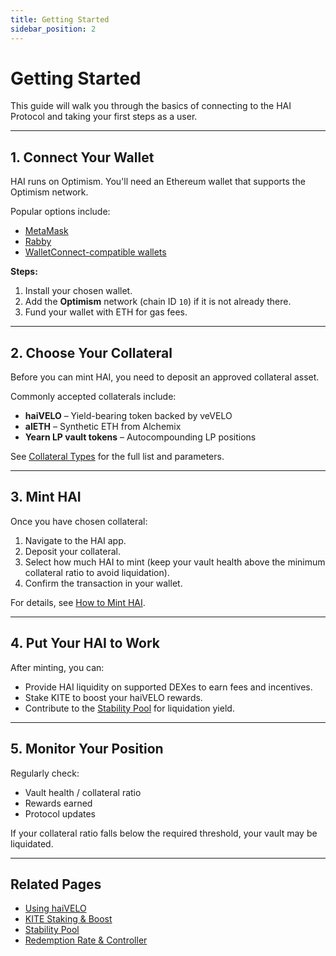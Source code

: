 ```yaml
---
title: Getting Started
sidebar_position: 2
---
```


# Getting Started

This guide will walk you through the basics of connecting to the HAI Protocol and taking your first steps as a user.

---

## 1. Connect Your Wallet

HAI runs on Optimism. You'll need an Ethereum wallet that supports the Optimism network.

Popular options include:

- [MetaMask](https://metamask.io/)
- [Rabby](https://rabby.io/)
- [WalletConnect-compatible wallets](https://walletconnect.com/)

**Steps:**
1. Install your chosen wallet.
2. Add the **Optimism** network (chain ID `10`) if it is not already there.
3. Fund your wallet with ETH for gas fees.

---

## 2. Choose Your Collateral

Before you can mint HAI, you need to deposit an approved collateral asset.

Commonly accepted collaterals include:

- **haiVELO** – Yield-bearing token backed by veVELO
- **alETH** – Synthetic ETH from Alchemix
- **Yearn LP vault tokens** – Autocompounding LP positions

See [Collateral Types](./collateral-types) for the full list and parameters.

---

## 3. Mint HAI

Once you have chosen collateral:

1. Navigate to the HAI app.
2. Deposit your collateral.
3. Select how much HAI to mint (keep your vault health above the minimum collateral ratio to avoid liquidation).
4. Confirm the transaction in your wallet.

For details, see [How to Mint HAI](./minting-hai).

---

## 4. Put Your HAI to Work

After minting, you can:

- Provide HAI liquidity on supported DEXes to earn fees and incentives.
- Stake KITE to boost your haiVELO rewards.
- Contribute to the [Stability Pool](./stability-pool) for liquidation yield.

---

## 5. Monitor Your Position

Regularly check:

- Vault health / collateral ratio
- Rewards earned
- Protocol updates

If your collateral ratio falls below the required threshold, your vault may be liquidated.

---

## Related Pages

- [Using haiVELO](./using-haivelo)
- [KITE Staking & Boost](./kite-staking)
- [Stability Pool](./stability-pool)
- [Redemption Rate & Controller](./controller)
